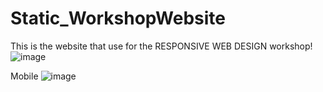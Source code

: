 # Static_WorkshopWebsite
This is the website that use for the RESPONSIVE WEB DESIGN workshop! 
![image](https://user-images.githubusercontent.com/66884209/180627436-cdbb1d10-7fb7-4b92-af73-f00e8bd1c528.png)

Mobile 
![image](https://user-images.githubusercontent.com/66884209/180627445-381cbdb0-a061-462c-8834-ab6bff3ec27a.png)
